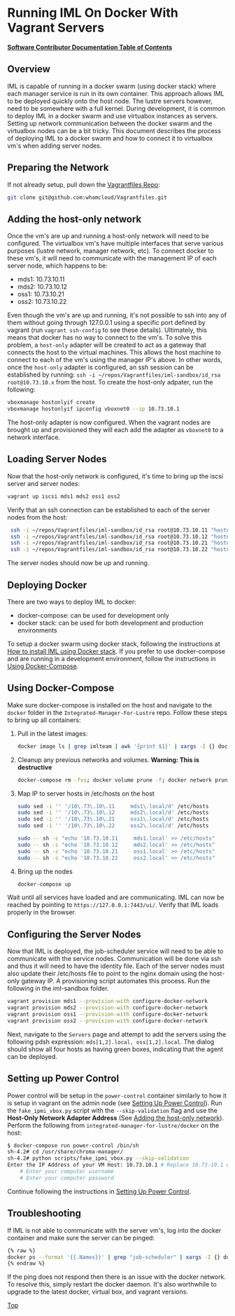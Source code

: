 # Running IML On Docker With Vagrant Servers

[**Software Contributor Documentation Table of Contents**](cd_TOC.md)

## Overview

IML is capable of running in a docker swarm (using docker stack) where each manager service is run in its own container. This approach allows IML to be deployed quickly onto the host node. The lustre servers however, need to be somewhere with a full kernel. During development, it is common to deploy IML in a docker swarm and use virtuabox instances as servers. Setting up network communication between the docker swarm and the virtualbox nodes can be a bit tricky. This document describes the process of deploying IML to a docker swarm and how to connect it to virtualbox vm's when adding server nodes.

## Preparing the Network

If not already setup, pull down the [Vagrantfiles Repo](https://github.com/whamcloud/Vagrantfiles):

```sh
git clone git@github.com:whamcloud/Vagrantfiles.git
```

## Adding the host-only network

Once the vm's are up and running a host-only network will need to be configured. The virtualbox vm's have multiple interfaces that serve various purposes (lustre network, manager network, etc). To connect docker to these vm's, it will need to communicate with the management IP of each server node, which happens to be:

- mds1: 10.73.10.11
- mds2: 10.73.10.12
- oss1: 10.73.10.21
- oss2: 10.73.10.22

Even though the vm's are up and running, it's not possible to ssh into any of them without going through 127.0.0.1 using a specific port defined by vagrant (run `vagrant ssh-config` to see these details). Ultimately, this means that docker has no way to connect to the vm's. To solve this problem, a `host-only` adapter will be created to act as a gateway that connects the host to the virtual machines. This allows the host machine to connect to each of the vm's using the manager IP's above. In other words, once the `host-only` adapter is configured, an ssh session can be established by running: `ssh -i ~/repos/Vagrantfiles/iml-sandbox/id_rsa root@10.73.10.x` from the host. To create the host-only adpater, run the following:

```sh
vboxmanage hostonlyif create
vboxmanage hostonlyif ipconfig vboxnet0 --ip 10.73.10.1
```

The host-only adapter is now configured. When the vagrant nodes are brought up and provisioned they will each add the adapter as `vboxnet0` to a network interface.

## Loading Server Nodes

Now that the host-only network is configured, it's time to bring up the iscsi server and server nodes:

```sh
vagrant up iscsi mds1 mds2 oss1 oss2
```

Verify that an ssh connection can be established to each of the server nodes from the host:

```sh
 ssh -i ~/repos/Vagrantfiles/iml-sandbox/id_rsa root@10.73.10.11 "hostname"
 ssh -i ~/repos/Vagrantfiles/iml-sandbox/id_rsa root@10.73.10.12 "hostname"
 ssh -i ~/repos/Vagrantfiles/iml-sandbox/id_rsa root@10.73.10.21 "hostname"
 ssh -i ~/repos/Vagrantfiles/iml-sandbox/id_rsa root@10.73.10.22 "hostname"
```

The server nodes should now be up and running.

## Deploying Docker

There are two ways to deploy IML to docker:

- docker-compose: can be used for development only
- docker stack: can be used for both development and production environments

To setup a docker swarm using docker stack, following the instructions at [How to install IML using Docker stack](../Install_Guide/ig_docker_stack.md). If you prefer to use docker-compose and are running in a development environment, follow the instructions in [Using Docker-Compose](#using-docker-compose).

## Using Docker-Compose

Make sure docker-compose is installed on the host and navigate to the `docker` folder in the `Integrated-Manager-For-Lustre` repo. Follow these steps to bring up all containers:

1. Pull in the latest images:

   ```sh
   docker image ls | grep imlteam | awk '{print $1}' | xargs -I {} docker pull {}
   ```

1. Cleanup any previous networks and volumes. **Warning: This is destructive**

   ```sh
   docker-compose rm -fvs; docker volume prune -f; docker network prune -f
   ```

1. Map IP to server hosts in /etc/hosts on the host

   ```sh
   sudo sed -i '' '/10\.73\.10\.11     mds1\.local/d' /etc/hosts
   sudo sed -i '' '/10\.73\.10\.12     mds2\.local/d' /etc/hosts
   sudo sed -i '' '/10\.73\.10\.21     oss1\.local/d' /etc/hosts
   sudo sed -i '' '/10\.73\.10\.22     oss2\.local/d' /etc/hosts

   sudo -- sh -c "echo '10.73.10.11     mds1.local' >> /etc/hosts"
   sudo -- sh -c "echo '10.73.10.12     mds2.local' >> /etc/hosts"
   sudo -- sh -c "echo '10.73.10.21     oss1.local' >> /etc/hosts"
   sudo -- sh -c "echo '10.73.10.22     oss2.local' >> /etc/hosts"
   ```

1. Bring up the nodes

   ```sh
   docker-compose up
   ```

Wait until all services have loaded and are communicating. IML can now be reached by pointing to `https://127.0.0.1:7443/ui/`. Verify that IML loads properly in the browser.

## Configuring the Server Nodes

Now that IML is deployed, the job-scheduler service will need to be able to communicate with the service nodes. Communication will be done via ssh and thus it will need to have the identity file. Each of the server nodes must also update their /etc/hosts file to point to the nginx domain using the host-only gateway IP. A provisioning script automates this process. Run the following in the iml-sandbox folder.

```sh
vagrant provision mds1 --provision-with configure-docker-network
vagrant provision mds2 --provision-with configure-docker-network
vagrant provision oss1 --provision-with configure-docker-network
vagrant provision oss2 --provision-with configure-docker-network
```

Next, navigate to the `Servers` page and attempt to add the servers using the following pdsh expression: `mds[1,2].local, oss[1,2].local`. The dialog should show all four hosts as having green boxes, indicating that the agent can be deployed.

## Setting up Power Control

Power control will be setup in the `power-control` container similarly to how it is setup in vagrant on the admin node (see [Setting Up Power Control](./cd_Setting_Up_Power_Control.md)). Run the `fake_ipmi_vbox.py` script with the `--skip-validation` flag and use the **Host-Only Network Adapter Address** (See [Adding the host-only network](#adding-the-host-only-network)). Perform the following from `integrated-manager-for-lustre/docker` on the host:

```bash
$ docker-compose run power-control /bin/sh
sh-4.2# cd /usr/share/chroma-manager/
sh-4.2# python scripts/fake_ipmi_vbox.py --skip-validation
Enter the IP Address of your VM Host: 10.73.10.1 # Replace 10.73.10.1 with your Host-Only Network Adapter Address.
    # Enter your computer username
    # Enter your computer password
```

Continue following the instructions in [Setting Up Power Control](./cd_Setting_Up_Power_Control.md).

## Troubleshooting

If IML is not able to communicate with the server vm's, log into the docker container and make sure the server can be pinged:

```sh
{% raw %}
docker ps --format '{{.Names}}' | grep "job-scheduler" | xargs -I {} docker exec {} sh -c 'ping mds1.local'
{% endraw %}
```

If the ping does not respond then there is an issue with the docker network. To resolve this, simply restart the docker daemon. It's also worthwhile to upgrade to the latest docker, virtual box, and vagrant versions.

[Top](#running-iml-on-docker-with-vagrant-servers)
